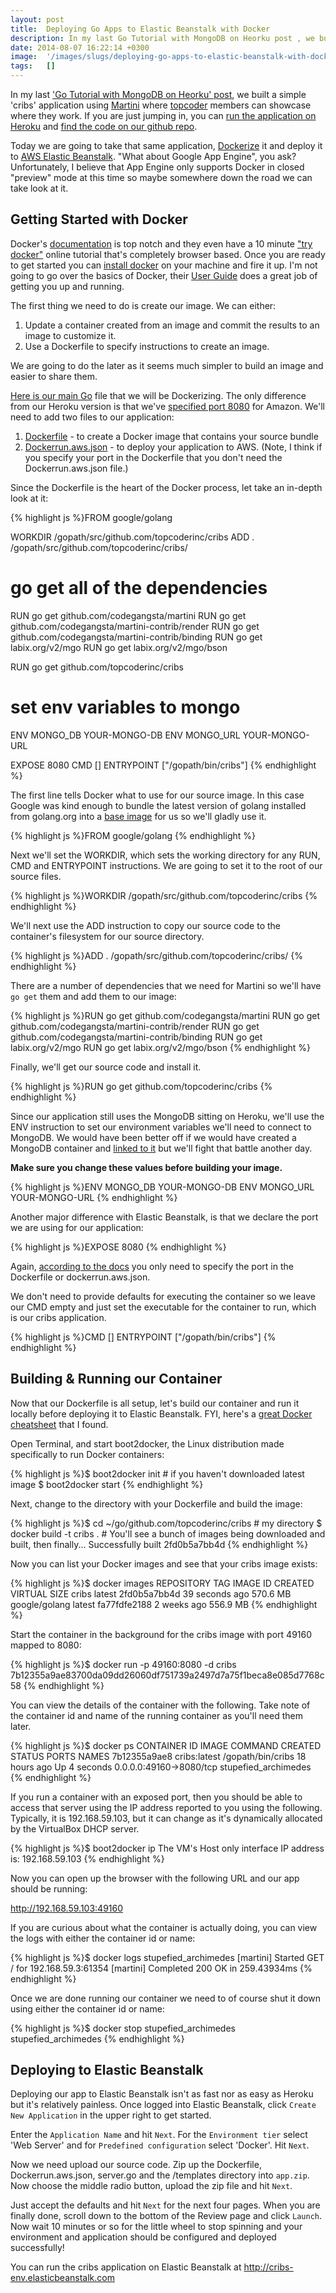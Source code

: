 ```yaml
---
layout: post
title:  Deploying Go Apps to Elastic Beanstalk with Docker
description: In my last Go Tutorial with MongoDB on Heorku post , we built a simple cribs application using Martini  where  topcoder  members can showcase where they work. If you are just jumping in, you can run the application on Heroku  and find the code on our github repo . Today we are going to take that same application, Dockerize  it and deploy it to AWS Elastic Beanstalk . What about Google App Engine, you ask? Unfortunately, I believe that App Engine only supports Docker in closed preview mode at thi
date: 2014-08-07 16:22:14 +0300
image:  '/images/slugs/deploying-go-apps-to-elastic-beanstalk-with-docker.jpg'
tags:   []
---
```

<p>In my last <a href="/2014/07/25/go-tutorial-with-mongodb-on-heorku/">'Go Tutorial with MongoDB on Heorku' post</a>, we built a simple 'cribs' application using <a href="http://martini.codegangsta.io/">Martini</a> where <a href="http://www.topcoder.com">topcoder</a> members can showcase where they work. If you are just jumping in, you can <a href="http://tc-cribs.herokuapp.com">run the application on Heroku</a> and <a href="https://github.com/topcoderinc/cribs">find the code on our github repo</a>.</p>
<p>Today we are going to take that same application, <a href="http://docs.docker.com/userguide/dockerizing/">Dockerize</a> it and deploy it to <a href="http://aws.amazon.com/elasticbeanstalk/">AWS Elastic Beanstalk</a>. "What about Google App Engine", you ask? Unfortunately, I believe that App Engine only supports Docker in closed "preview" mode at this time so maybe somewhere down the road we can take look at it.</p>
<h2 id="gettingstartedwithdocker">Getting Started with Docker</h2>
<p>Docker's <a href="http://docs.docker.com/">documentation</a> is top notch and they even have a 10 minute <a href="https://www.docker.com/tryit/">"try docker"</a> online tutorial that's completely browser based. Once you are ready to get started you can <a href="http://docs.docker.com/installation/">install docker</a> on your machine and fire it up. I'm not going to go over the basics of Docker, their <a href="http://docs.docker.com/userguide/">User Guide</a> does a great job of getting you up and running.</p>
<p>The first thing we need to do is create our image. We can either:</p>
<ol>
<li>Update a container created from an image and commit the results to an image to customize it.</li>
<li>Use a Dockerfile to specify instructions to create an image.</li>
</ol>
<p>We are going to do the later as it seems much simpler to build an image and easier to share them.</p>
<p><a href="https://github.com/topcoderinc/cribs/blob/master/server.go">Here is our main Go</a> file that we will be Dockerizing. The only difference from our Heroku version is that we've <a href="https://github.com/topcoderinc/cribs/blob/master/server.go#L86">specified port 8080</a> for Amazon. We'll need to add two files to our application:</p>
<ol>
<li><a href="https://github.com/topcoderinc/cribs/blob/master/Dockerfile">Dockerfile</a> - to create a Docker image that contains your source bundle</li>
<li><a href="https://github.com/topcoderinc/cribs/blob/master/Dockerrun.aws.json">Dockerrun.aws.json</a> - to deploy your application to AWS. (Note, I think if you specify your port in the Dockerfile that you don't need the Dockerrun.aws.json file.)</li>
</ol>
<p>Since the Dockerfile is the heart of the Docker process, let take an in-depth look at it:</p>
{% highlight js %}FROM google/golang

WORKDIR /gopath/src/github.com/topcoderinc/cribs
ADD . /gopath/src/github.com/topcoderinc/cribs/

# go get all of the dependencies
RUN go get github.com/codegangsta/martini
RUN go get github.com/codegangsta/martini-contrib/render
RUN go get github.com/codegangsta/martini-contrib/binding
RUN go get labix.org/v2/mgo
RUN go get labix.org/v2/mgo/bson

RUN go get github.com/topcoderinc/cribs

# set env variables to mongo
ENV MONGO_DB YOUR-MONGO-DB
ENV MONGO_URL YOUR-MONGO-URL

EXPOSE 8080
CMD []
ENTRYPOINT ["/gopath/bin/cribs"]
{% endhighlight %}
<p>The first line tells Docker what to use for our source image. In this case Google was kind enough to bundle the latest version of golang installed from golang.org into a <a href="https://registry.hub.docker.com/u/google/golang/">base image</a> for us so we'll gladly use it.</p>
{% highlight js %}FROM google/golang
{% endhighlight %}
<p>Next we'll set the WORKDIR, which sets the working directory for any RUN, CMD and ENTRYPOINT instructions. We are going to set it to the root of our source files.</p>
{% highlight js %}WORKDIR /gopath/src/github.com/topcoderinc/cribs
{% endhighlight %}
<p>We'll next use the ADD instruction to copy our source code to the container's filesystem for our source directory.</p>
{% highlight js %}ADD . /gopath/src/github.com/topcoderinc/cribs/
{% endhighlight %}
<p>There are a number of dependencies that we need for Martini so we'll have <code>go get</code> them and add them to our image:</p>
{% highlight js %}RUN go get github.com/codegangsta/martini
RUN go get github.com/codegangsta/martini-contrib/render
RUN go get github.com/codegangsta/martini-contrib/binding
RUN go get labix.org/v2/mgo
RUN go get labix.org/v2/mgo/bson
{% endhighlight %}
<p>Finally, we'll get our source code and install it.</p>
{% highlight js %}RUN go get github.com/topcoderinc/cribs
{% endhighlight %}
<p>Since our application still uses the MongoDB sitting on Heroku, we'll use the ENV instruction to set our environment variables we'll need to connect to MongoDB. We would have been better off if we would have created a MongoDB container and <a href="https://docs.docker.com/userguide/dockerlinks/">linked to it</a> but we'll fight that battle another day.</p>
<p><strong>Make sure you change these values before building your image.</strong></p>
{% highlight js %}ENV MONGO_DB YOUR-MONGO-DB
ENV MONGO_URL YOUR-MONGO-URL
{% endhighlight %}
<p>Another major difference with Elastic Beanstalk, is that we declare the port we are using for our application:</p>
{% highlight js %}EXPOSE 8080
{% endhighlight %}
<p>Again, <a href="http://docs.aws.amazon.com/elasticbeanstalk/latest/dg/troubleshooting-docker.html">according to the docs</a> you only need to specify the port in the Dockerfile or dockerrun.aws.json.</p>
<p>We don't need to provide defaults for executing the container so we leave our CMD empty and just set the executable for the container to run, which is our cribs application.</p>
{% highlight js %}CMD []
ENTRYPOINT ["/gopath/bin/cribs"]
{% endhighlight %}
<h2 id="buildingrunningourcontainer">Building & Running our Container</h2>
<p>Now that our Dockerfile is all setup, let's build our container and run it locally before deploying it to Elastic Beanstalk. FYI, here's a <a href="https://gist.github.com/wsargent/7049221">great Docker cheatsheet</a> that I found.</p>
<p>Open Terminal, and start boot2docker, the Linux distribution made specifically to run Docker containers:</p>
{% highlight js %}$ boot2docker init # if you haven't downloaded latest image
$ boot2docker start
{% endhighlight %}
<p>Next, change to the directory with your Dockerfile and build the image:</p>
{% highlight js %}$ cd ~/go/github.com/topcoderinc/cribs # my directory
$ docker build -t cribs .
# You'll see a bunch of images being downloaded and built, then finally...
Successfully built 2fd0b5a7bb4d
{% endhighlight %}
<p>Now you can list your Docker images and see that your cribs image exists:</p>
{% highlight js %}$ docker images
REPOSITORY TAG IMAGE ID  CREATED   VIRTUAL SIZE
cribs  latest  2fd0b5a7bb4d  39 seconds ago  570.6 MB
google/golang  latest  fa77fdfe2188  2 weeks ago 556.9 MB
{% endhighlight %}
<p>Start the container in the background for the cribs image with port 49160 mapped to 8080:</p>
{% highlight js %}$ docker run -p 49160:8080 -d cribs
7b12355a9ae83700da09dd26060df751739a2497d7a75f1beca8e085d7768c58
{% endhighlight %}
<p>You can view the details of the container with the following. Take note of the container id and name of the running container as you'll need them later.</p>
{% highlight js %}$ docker ps
CONTAINER ID  IMAGE    COMMAND   CREATED   STATUS   PORTS     NAMES
7b12355a9ae8  cribs:latest  /gopath/bin/cribs  18 hours ago  Up 4 seconds  0.0.0.0:49160->8080/tcp  stupefied_archimedes
{% endhighlight %}
<p>If you run a container with an exposed port, then you should be able to access that server using the IP address reported to you using the following. Typically, it is 192.168.59.103, but it can change as it's dynamically allocated by the VirtualBox DHCP server.</p>
{% highlight js %}$ boot2docker ip
The VM's Host only interface IP address is: 192.168.59.103
{% endhighlight %}
<p>Now you can open up the browser with the following URL and our app should be running:</p>
<p><a href="http://192.168.59.103:49160">http://192.168.59.103:49160</a></p>
<p>If you are curious about what the container is actually doing, you can view the logs with either the container id or name:</p>
{% highlight js %}$ docker logs stupefied_archimedes
[martini] Started GET / for 192.168.59.3:61354
[martini] Completed 200 OK in 259.43934ms
{% endhighlight %}
<p>Once we are done running our container we need to of course shut it down using either the container id or name:</p>
{% highlight js %}$ docker stop stupefied_archimedes
stupefied_archimedes
{% endhighlight %}
<h2 id="deployingtoelasticbeanstalk">Deploying to Elastic Beanstalk</h2>
<p>Deploying our app to Elastic Beanstalk isn't as fast nor as easy as Heroku but it's relatively painless. Once logged into Elastic Beanstalk, click <code>Create New Application</code> in the upper right to get started.</p>
<p>Enter the <code>Application Name</code> and hit <code>Next</code>. For the <code>Environment tier</code> select 'Web Server' and for <code>Predefined configuration</code> select 'Docker'. Hit <code>Next</code>.</p>
<p>Now we need upload our source code. Zip up the Dockerfile, Dockerrun.aws.json, server.go and the /templates directory into <code>app.zip</code>. Now choose the middle radio button, upload the zip file and hit <code>Next</code>.</p>
<p>Just accept the defaults and hit <code>Next</code> for the next four pages. When you are finally done, scroll down to the bottom of the Review page and click <code>Launch</code>. Now wait 10 minutes or so for the little wheel to stop spinning and your environment and application should be configured and deployed successfully!</p>
<p>You can run the cribs application on Elastic Beanstalk at <a href="http://cribs-env.elasticbeanstalk.com">http://cribs-env.elasticbeanstalk.com</a></p>

